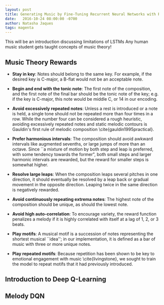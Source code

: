 ```yaml
---
layout: post
title: Generating Music by Fine-Tuning Recurrent Neural Networks with Reinforcement Learning
date:   2016-10-24 08:00:00 -0700
author: Natasha Jaques
tags: magenta
---
```



This will be an introduction discussing limitations of LSTMs
Any human music student gets taught concepts of music theory!

Music Theory Rewards
--------------------

* **Stay in key**: Notes should belong to the same key. For example, if the desired key is C-major, a B-flat would not be an acceptable note. 

* **Begin and end with the tonic note**: The first note of the composition, and the first note of the final bar should be the tonic note of the key; e.g. if the key is C-major, this note would be middle C, or 14 in our encoding. 

* **Avoid excessively repeated notes**: Unless a rest is introduced or a note is held, a single tone should not be repeated more than four times in a row. While the number four can be considered a rough heuristic, avoiding excessively repeated notes and static melodic contours is Gauldin's first rule of melodic composition \cite{gauldin1995practical}.

* **Prefer harmonious intervals**: The composition should avoid awkward intervals like augmented sevenths, or large jumps of more than an octave. Since ``a mixture of motion by both step and leap is preferred, with some tendency towards the former", both small steps and larger harmonic intervals are rewarded, but the reward for smaller steps is somewhat higher. 

*  **Resolve large leaps**: When the composition leaps several pitches in one direction, it should eventually be resolved by a leap back or gradual movement in the opposite direction. Leaping twice in the same direction is negatively rewarded. 
*  **Avoid continuously repeating extrema notes**: The highest note of the composition should be unique, as should the lowest note. 
*  **Avoid high auto-correlation**: To encourage variety, the reward function penalizes a melody if it is highly correlated with itself at a lag of 1, 2, or 3 beats. 
*  **Play motifs**: A musical motif is a succession of notes representing the shortest musical ``idea''; in our implementation, it is defined as a bar of music with three or more unique notes. 
*  **Play repeated motifs**: Because repetition has been shown to be key to emotional engagement with music \cite{livingstone}, we sought to train the model to repeat motifs that it had previously introduced. 

Introduction to Deep Q-Learning
---------------------


Melody DQN
----------


